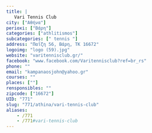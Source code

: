 ```yaml
---
title: |
   Vari Tennis Club
city: ["Αθήνα"]
perioxi: ["Βάρη"]
categories: ["athlitismos"]
subcategories: [" tennis "]
address: "Παΐζη 56, Βάρη, ΤΚ 16672"
logoimg: "logo (59).jpg"
website: "varitennisclub.gr/"
facebook: "www.facebook.com/Varitennisclub?ref=br_rs"
phone: ""
email: "kampanaosjohn@yahoo.gr"
courses: ""
places: [""]
rensponsibles: ""
zipcode: ["16672"]
UID: "771"
slug: "771/athina/vari-tennis-club"
aliases:
    - /771
    - /771#vari-tennis-club
---
```


